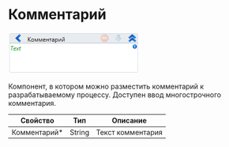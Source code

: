 # Комментарий

![](<../../../.gitbook/assets/image (448).png>)

Компонент, в котором можно разместить комментарий к разрабатываемому процессу. Доступен ввод многострочного комментария.

| Свойство      | Тип    | Описание          |
| ------------- | ------ | ----------------- |
| Комментарий\* | String | Текст комментария |

